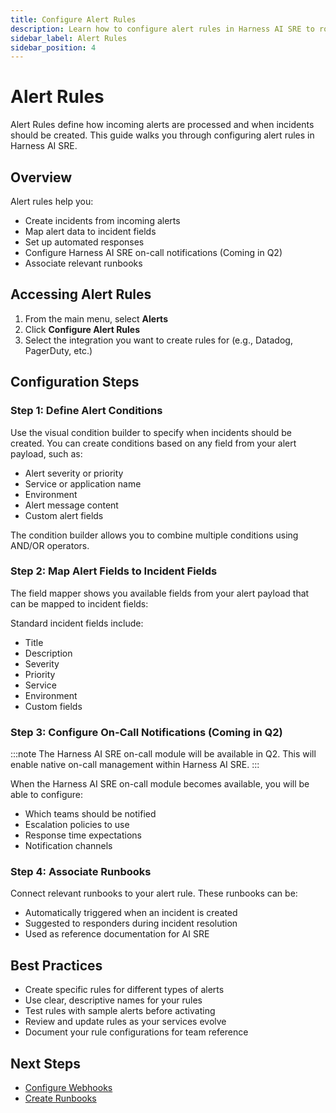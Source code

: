 ```yaml
---
title: Configure Alert Rules
description: Learn how to configure alert rules in Harness AI SRE to route, filter, and enrich incoming alerts.
sidebar_label: Alert Rules
sidebar_position: 4
---
```


# Alert Rules

Alert Rules define how incoming alerts are processed and when incidents should be created. This guide walks you through configuring alert rules in Harness AI SRE.

## Overview

Alert rules help you:
- Create incidents from incoming alerts
- Map alert data to incident fields
- Set up automated responses
- Configure Harness AI SRE on-call notifications (Coming in Q2)
- Associate relevant runbooks

## Accessing Alert Rules

1. From the main menu, select **Alerts**
2. Click **Configure Alert Rules**
3. Select the integration you want to create rules for (e.g., Datadog, PagerDuty, etc.)

## Configuration Steps

### Step 1: Define Alert Conditions

Use the visual condition builder to specify when incidents should be created. You can create conditions based on any field from your alert payload, such as:
- Alert severity or priority
- Service or application name
- Environment
- Alert message content
- Custom alert fields

The condition builder allows you to combine multiple conditions using AND/OR operators.

### Step 2: Map Alert Fields to Incident Fields

The field mapper shows you available fields from your alert payload that can be mapped to incident fields:

Standard incident fields include:
- Title
- Description
- Severity
- Priority
- Service
- Environment
- Custom fields

### Step 3: Configure On-Call Notifications (Coming in Q2)

:::note
The Harness AI SRE on-call module will be available in Q2. This will enable native on-call management within Harness AI SRE.
:::

When the Harness AI SRE on-call module becomes available, you will be able to configure:
- Which teams should be notified
- Escalation policies to use
- Response time expectations
- Notification channels

### Step 4: Associate Runbooks

Connect relevant runbooks to your alert rule. These runbooks can be:
- Automatically triggered when an incident is created
- Suggested to responders during incident resolution
- Used as reference documentation for AI SRE

## Best Practices

- Create specific rules for different types of alerts
- Use clear, descriptive names for your rules
- Test rules with sample alerts before activating
- Review and update rules as your services evolve
- Document your rule configurations for team reference

## Next Steps

- [Configure Webhooks](./webhooks.md)
- [Create Runbooks](../runbooks/create-runbook.md)
